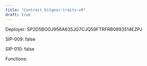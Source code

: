 ```yaml
---
title: "Contract bitgear-traits-v0"
draft: true
---
```

Deployer: SP2D5BGGJ956A635JG7CJQ59FTRFRB0893514EZPJ

SIP-009: false

SIP-010: false

Functions:


